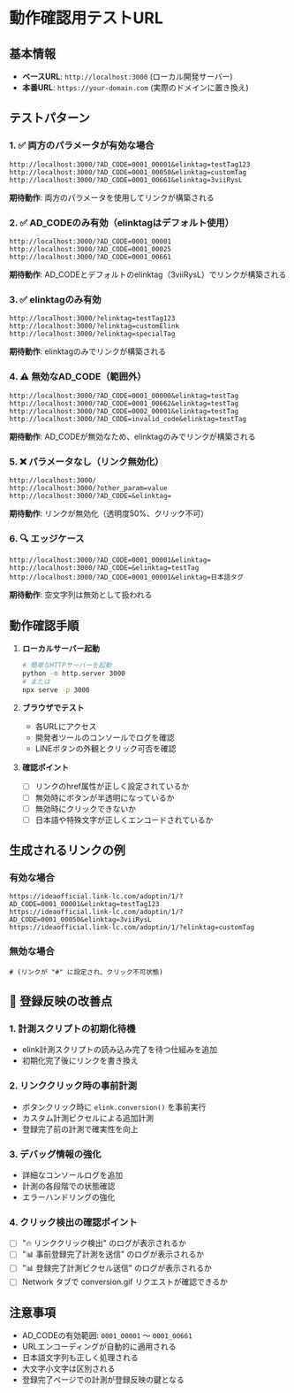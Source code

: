 # 動作確認用テストURL

## 基本情報
- **ベースURL**: `http://localhost:3000` (ローカル開発サーバー)
- **本番URL**: `https://your-domain.com` (実際のドメインに置き換え)

## テストパターン

### 1. ✅ 両方のパラメータが有効な場合
```
http://localhost:3000/?AD_CODE=0001_00001&elinktag=testTag123
http://localhost:3000/?AD_CODE=0001_00050&elinktag=customTag
http://localhost:3000/?AD_CODE=0001_00661&elinktag=3viiRysL
```
**期待動作**: 両方のパラメータを使用してリンクが構築される

### 2. ✅ AD_CODEのみ有効（elinktagはデフォルト使用）
```
http://localhost:3000/?AD_CODE=0001_00001
http://localhost:3000/?AD_CODE=0001_00025
http://localhost:3000/?AD_CODE=0001_00661
```
**期待動作**: AD_CODEとデフォルトのelinktag（3viiRysL）でリンクが構築される

### 3. ✅ elinktagのみ有効
```
http://localhost:3000/?elinktag=testTag123
http://localhost:3000/?elinktag=customElink
http://localhost:3000/?elinktag=specialTag
```
**期待動作**: elinktagのみでリンクが構築される

### 4. ⚠️ 無効なAD_CODE（範囲外）
```
http://localhost:3000/?AD_CODE=0001_00000&elinktag=testTag
http://localhost:3000/?AD_CODE=0001_00662&elinktag=testTag
http://localhost:3000/?AD_CODE=0002_00001&elinktag=testTag
http://localhost:3000/?AD_CODE=invalid_code&elinktag=testTag
```
**期待動作**: AD_CODEが無効なため、elinktagのみでリンクが構築される

### 5. ❌ パラメータなし（リンク無効化）
```
http://localhost:3000/
http://localhost:3000/?other_param=value
http://localhost:3000/?AD_CODE=&elinktag=
```
**期待動作**: リンクが無効化（透明度50%、クリック不可）

### 6. 🔍 エッジケース
```
http://localhost:3000/?AD_CODE=0001_00001&elinktag=
http://localhost:3000/?AD_CODE=&elinktag=testTag
http://localhost:3000/?AD_CODE=0001_00001&elinktag=日本語タグ
```
**期待動作**: 空文字列は無効として扱われる

## 動作確認手順

1. **ローカルサーバー起動**
   ```bash
   # 簡単なHTTPサーバーを起動
   python -m http.server 3000
   # または
   npx serve -p 3000
   ```

2. **ブラウザでテスト**
   - 各URLにアクセス
   - 開発者ツールのコンソールでログを確認
   - LINEボタンの外観とクリック可否を確認

3. **確認ポイント**
   - [ ] リンクのhref属性が正しく設定されているか
   - [ ] 無効時にボタンが半透明になっているか
   - [ ] 無効時にクリックできないか
   - [ ] 日本語や特殊文字が正しくエンコードされているか

## 生成されるリンクの例

### 有効な場合
```
https://ideaofficial.link-lc.com/adoptin/1/?AD_CODE=0001_00001&elinktag=testTag123
https://ideaofficial.link-lc.com/adoptin/1/?AD_CODE=0001_00050&elinktag=3viiRysL
https://ideaofficial.link-lc.com/adoptin/1/?elinktag=customTag
```

### 無効な場合
```
# (リンクが "#" に設定され、クリック不可状態)
```

## 🔧 登録反映の改善点

### 1. **計測スクリプトの初期化待機**
- elink計測スクリプトの読み込み完了を待つ仕組みを追加
- 初期化完了後にリンクを書き換え

### 2. **リンククリック時の事前計測**
- ボタンクリック時に `elink.conversion()` を事前実行
- カスタム計測ピクセルによる追加計測
- 登録完了前の計測で確実性を向上

### 3. **デバッグ情報の強化**
- 詳細なコンソールログを追加
- 計測の各段階での状態確認
- エラーハンドリングの強化

### 4. **クリック検出の確認ポイント**
- [ ] "🔥 リンククリック検出" のログが表示されるか
- [ ] "📊 事前登録完了計測を送信" のログが表示されるか
- [ ] "📊 登録完了計測ピクセル送信" のログが表示されるか
- [ ] Network タブで conversion.gif リクエストが確認できるか

## 注意事項

- AD_CODEの有効範囲: `0001_00001` ～ `0001_00661`
- URLエンコーディングが自動的に適用される
- 日本語文字列も正しく処理される
- 大文字小文字は区別される
- 登録完了ページでの計測が登録反映の鍵となる 